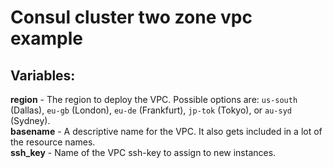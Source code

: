 # Consul cluster two zone vpc example

## Variables:
**region** - The region to deploy the VPC. Possible options are: `us-south` (Dallas), `eu-gb` (London), `eu-de` (Frankfurt), `jp-tok` (Tokyo), or `au-syd` (Sydney).  
**basename** - A descriptive name for the VPC. It also gets included in a lot of the resource names.  
**ssh_key** - Name of the VPC ssh-key to assign to new instances.